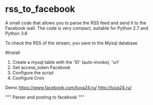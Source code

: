 # rss_to_facebook
A small code that allows you to parse the RSS feed and send it to the Facebook wall. The code is very compact, suitable for Python 2.7 and Python 3.6

To check the RSS of the stream, you save to the Mysql database

#Install

1) Create a mysql table with the 'ID' (auto-invoke), 'url'
2) Get access_token Facebook
3) Configure the script
4) Configure Cron

Demo https://www.facebook.com/tuva24.ru/
http://tuva24.ru/

"""
Parser and posting to facebook
"""
